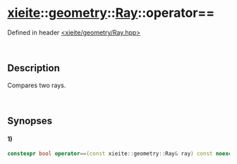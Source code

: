 # [xieite](../../../xieite.md)\:\:[geometry](../../../geometry.md)\:\:[Ray](../../Ray.md)\:\:operator==
Defined in header [<xieite/geometry/Ray.hpp>](../../../../include/xieite/geometry/Ray.hpp)

&nbsp;

## Description
Compares two rays.

&nbsp;

## Synopses
#### 1)
```cpp
constexpr bool operator==(const xieite::geometry::Ray& ray) const noexcept;
```
